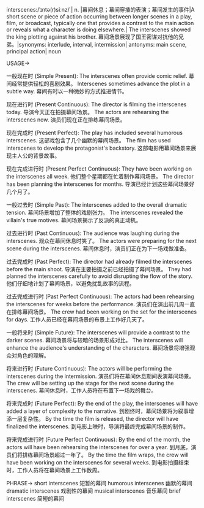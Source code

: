 interscenes:/ˈɪntə(r)siːnz/ | n. |幕间休息；幕间穿插的表演；幕间发生的事件|A short scene or piece of action occurring between longer scenes in a play, film, or broadcast, typically one that provides a contrast to the main action or reveals what a character is doing elsewhere.| The interscenes showed the king plotting against his brother. 幕间场景展现了国王密谋对抗他的兄弟。|synonyms: interlude, interval, intermission| antonyms: main scene, principal action| noun

USAGE->

一般现在时 (Simple Present):
The interscenes often provide comic relief.  幕间经常提供轻松的喜剧效果。
Interscenes sometimes advance the plot in a subtle way. 幕间有时以一种微妙的方式推进情节。


现在进行时 (Present Continuous):
The director is filming the interscenes today. 导演今天正在拍摄幕间场景。
The actors are rehearsing the interscenes now.  演员们现在正在排练幕间场景。


现在完成时 (Present Perfect):
The play has included several humorous interscenes. 这部戏包含了几个幽默的幕间场景。
The film has used interscenes to develop the protagonist's backstory. 这部电影用幕间场景来展现主人公的背景故事。


现在完成进行时 (Present Perfect Continuous):
They have been working on the interscenes all week. 他们整个星期都在忙着制作幕间场景。
The director has been planning the interscenes for months. 导演已经计划这些幕间场景好几个月了。


一般过去时 (Simple Past):
The interscenes added to the overall dramatic tension. 幕间场景增加了整体的戏剧张力。
The interscenes revealed the villain's true motives. 幕间场景揭示了反派的真正动机。


过去进行时 (Past Continuous):
The audience was laughing during the interscenes.  观众在幕间休息时笑了。
The actors were preparing for the next scene during the interscenes. 幕间休息时，演员们正在为下一场戏做准备。


过去完成时 (Past Perfect):
The director had already filmed the interscenes before the main shoot. 导演在主要拍摄之前已经拍摄了幕间场景。
They had planned the interscenes carefully to avoid disrupting the flow of the story. 他们仔细地计划了幕间场景，以避免扰乱故事的流程。


过去完成进行时 (Past Perfect Continuous):
The actors had been rehearsing the interscenes for weeks before the performance.  演员们在演出前几周一直在排练幕间场景。
The crew had been working on the set for the interscenes for days.  工作人员已经在幕间场景的布景上工作好几天了。


一般将来时 (Simple Future):
The interscenes will provide a contrast to the darker scenes. 幕间场景将与较暗的场景形成对比。
The interscenes will enhance the audience's understanding of the characters. 幕间场景将增强观众对角色的理解。


将来进行时 (Future Continuous):
The actors will be performing the interscenes during the intermission.  演员们将在幕间休息期间表演幕间场景。
The crew will be setting up the stage for the next scene during the interscenes.  幕间休息时，工作人员将在布置下一场戏的舞台。


将来完成时 (Future Perfect):
By the end of the play, the interscenes will have added a layer of complexity to the narrative.  到剧终时，幕间场景将为叙事增添一层复杂性。
By the time the film is released, the director will have finalized the interscenes.  到电影上映时，导演将最终完成幕间场景的制作。


将来完成进行时 (Future Perfect Continuous):
By the end of the month, the actors will have been rehearsing the interscenes for over a year.  到月底，演员们将排练幕间场景超过一年了。
By the time the film wraps, the crew will have been working on the interscenes for several weeks.  到电影拍摄结束时，工作人员将在幕间场景上工作数周。



PHRASE->
short interscenes 短暂的幕间
humorous interscenes 幽默的幕间
dramatic interscenes 戏剧性的幕间
musical interscenes 音乐幕间
brief interscenes 简短的幕间

